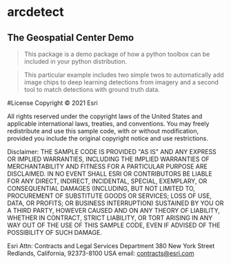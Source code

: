 # arcdetect
## The Geospatial Center Demo

> This package is a demo package of how a python toolbox can be included in your python distribution.

> This particular example includes two simple twos to automatically add image chips to deep learning
detections from imagery and a second tool to match detections with ground truth data.

#License
Copyright © 2021 Esri

All rights reserved under the copyright laws of the United States and applicable international laws, treaties, and conventions. You may freely redistribute and use this sample code, with or without modification, provided you include the original copyright notice and use restrictions.

Disclaimer: THE SAMPLE CODE IS PROVIDED "AS IS" AND ANY EXPRESS OR IMPLIED WARRANTIES, INCLUDING THE IMPLIED WARRANTIES OF MERCHANTABILITY AND FITNESS FOR A PARTICULAR PURPOSE ARE DISCLAIMED. IN NO EVENT SHALL ESRI OR CONTRIBUTORS BE LIABLE FOR ANY DIRECT, INDIRECT, INCIDENTAL, SPECIAL, EXEMPLARY, OR CONSEQUENTIAL DAMAGES (INCLUDING, BUT NOT LIMITED TO, PROCUREMENT OF SUBSTITUTE GOODS OR SERVICES; LOSS OF USE, DATA, OR PROFITS; OR BUSINESS INTERRUPTION) SUSTAINED BY YOU OR A THIRD PARTY, HOWEVER CAUSED AND ON ANY THEORY OF LIABILITY, WHETHER IN CONTRACT, STRICT LIABILITY, OR TORT ARISING IN ANY WAY OUT OF
THE USE OF THIS SAMPLE CODE, EVEN IF ADVISED OF THE POSSIBILITY OF SUCH DAMAGE.

Esri
Attn: Contracts and Legal Services Department
380 New York Street
Redlands, California, 92373-8100
USA
email: contracts@esri.com

